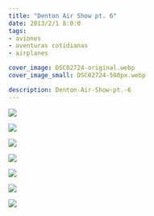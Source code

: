 ```yaml
---
title: "Denton Air Show pt. 6"
date: 2013/2/1 8:0:0
tags: 
- aviones
- aventuras cotidianas
- airplanes

cover_image: DSC02724-original.webp
cover_image_small: DSC02724-500px.webp

description: Denton-Air-Show-pt.-6
---
```



[![](DSC02724-800px.webp)](DSC02724-original.webp)

  

[![](DSC02748-800px.webp)](DSC02748-original.webp)

  

[![](DSC02752-800px.webp)](DSC02752-original.webp)

  

[![](DSC02770-800px.webp)](DSC02770-original.webp)

  

[![](DSC02778-800px.webp)](DSC02778-original.webp)

  

[![](DSC02805-800px.webp)](DSC02805-original.webp)

  

[![](DSC02849-800px.webp)](DSC02849-original.webp)

